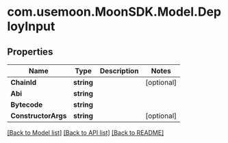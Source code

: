# com.usemoon.MoonSDK.Model.DeployInput

## Properties

Name | Type | Description | Notes
------------ | ------------- | ------------- | -------------
**ChainId** | **string** |  | [optional] 
**Abi** | **string** |  | 
**Bytecode** | **string** |  | 
**ConstructorArgs** | **string** |  | [optional] 

[[Back to Model list]](../README.md#documentation-for-models) [[Back to API list]](../README.md#documentation-for-api-endpoints) [[Back to README]](../README.md)

